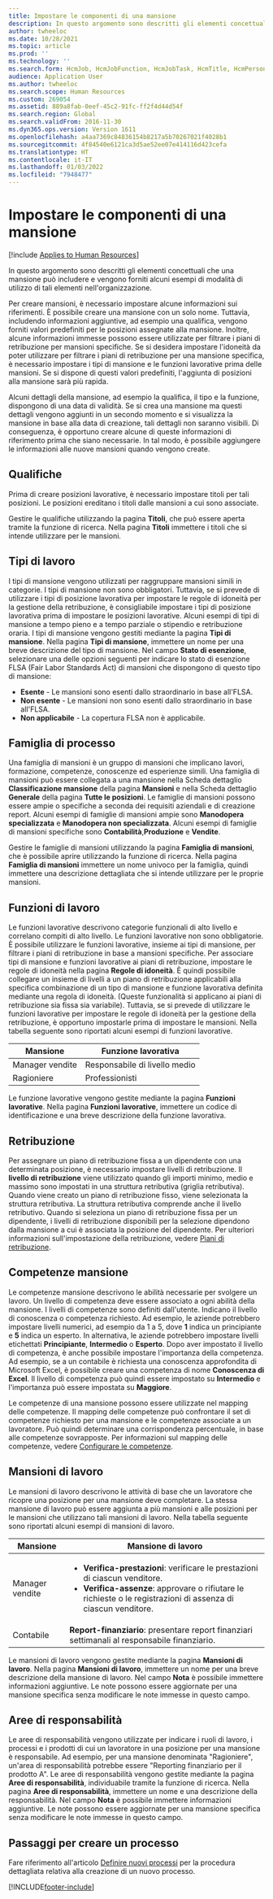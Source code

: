 ```yaml
---
title: Impostare le componenti di una mansione
description: In questo argomento sono descritti gli elementi concettuali che una mansione può includere e vengono forniti alcuni esempi di modalità di utilizzo di tali elementi nell'organizzazione.
author: twheeloc
ms.date: 10/28/2021
ms.topic: article
ms.prod: ''
ms.technology: ''
ms.search.form: HcmJob, HcmJobFunction, HcmJobTask, HcmTitle, HcmPersonnelManagementWorkspace, HCMJobFamily
audience: Application User
ms.author: twheeloc
ms.search.scope: Human Resources
ms.custom: 269054
ms.assetid: 889a8fab-0eef-45c2-91fc-ff2f4d44d54f
ms.search.region: Global
ms.search.validFrom: 2016-11-30
ms.dyn365.ops.version: Version 1611
ms.openlocfilehash: a4aa7369c84836154b8217a5b70267021f4028b1
ms.sourcegitcommit: 4f84540e6121ca3d5ae52ee07e414116d423cefa
ms.translationtype: HT
ms.contentlocale: it-IT
ms.lasthandoff: 01/03/2022
ms.locfileid: "7948477"
---
```

# <a name="set-up-the-components-of-a-job"></a>Impostare le componenti di una mansione

[!include [Applies to Human Resources](../includes/applies-to-hr.md)]

In questo argomento sono descritti gli elementi concettuali che una mansione può includere e vengono forniti alcuni esempi di modalità di utilizzo di tali elementi nell'organizzazione. 

Per creare mansioni, è necessario impostare alcune informazioni sui riferimenti. È possibile creare una mansione con un solo nome. Tuttavia, includendo informazioni aggiuntive, ad esempio una qualifica, vengono forniti valori predefiniti per le posizioni assegnate alla mansione. Inoltre, alcune informazioni immesse possono essere utilizzate per filtrare i piani di retribuzione per mansioni specifiche. Se si desidera impostare l'idoneità da poter utilizzare per filtrare i piani di retribuzione per una mansione specifica, è necessario impostare i tipi di mansione e le funzioni lavorative prima delle mansioni. Se si dispone di questi valori predefiniti, l'aggiunta di posizioni alla mansione sarà più rapida. 

Alcuni dettagli della mansione, ad esempio la qualifica, il tipo e la funzione, dispongono di una data di validità. Se si crea una mansione ma questi dettagli vengono aggiunti in un secondo momento e si visualizza la mansione in base alla data di creazione, tali dettagli non saranno visibili. Di conseguenza, è opportuno creare alcune di queste informazioni di riferimento prima che siano necessarie. In tal modo, è possibile aggiungere le informazioni alle nuove mansioni quando vengono create.

## <a name="job-titles"></a>Qualifiche
Prima di creare posizioni lavorative, è necessario impostare titoli per tali posizioni. Le posizioni ereditano i titoli dalle mansioni a cui sono associate. 

Gestire le qualifiche utilizzando la pagina **Titoli**, che può essere aperta tramite la funzione di ricerca. Nella pagina **Titoli** immettere i titoli che si intende utilizzare per le mansioni.

## <a name="job-types"></a>Tipi di lavoro
I tipi di mansione vengono utilizzati per raggruppare mansioni simili in categorie. I tipi di mansione non sono obbligatori. Tuttavia, se si prevede di utilizzare i tipi di posizione lavorativa per impostare le regole di idoneità per la gestione della retribuzione, è consigliabile impostare i tipi di posizione lavorativa prima di impostare le posizioni lavorative. Alcuni esempi di tipi di mansione a tempo pieno e a tempo parziale o stipendio e retribuzione oraria. I tipi di mansione vengono gestiti mediante la pagina **Tipi di mansione**. Nella pagina **Tipi di mansione**, immettere un nome per una breve descrizione del tipo di mansione. Nel campo **Stato di esenzione**, selezionare una delle opzioni seguenti per indicare lo stato di esenzione FLSA (Fair Labor Standards Act) di mansioni che dispongono di questo tipo di mansione:

-   **Esente** - Le mansioni sono esenti dallo straordinario in base all'FLSA.
-   **Non esente** - Le mansioni non sono esenti dallo straordinario in base all'FLSA.
-   **Non applicabile** - La copertura FLSA non è applicabile.

## <a name="job-family"></a>Famiglia di processo
Una famiglia di mansioni è un gruppo di mansioni che implicano lavori, formazione, competenze, conoscenze ed esperienze simili. Una famiglia di mansioni può essere collegata a una mansione nella Scheda dettaglio **Classificazione mansione** della pagina **Mansioni** e nella Scheda dettaglio **Generale** della pagina **Tutte le posizioni**. Le famiglie di mansioni possono essere ampie o specifiche a seconda dei requisiti aziendali e di creazione report. Alcuni esempi di famiglie di mansioni ampie sono **Manodopera specializzata** e **Manodopera non specializzata**. Alcuni esempi di famiglie di mansioni specifiche sono **Contabilità**,**Produzione** e **Vendite**.

Gestire le famiglie di mansioni utilizzando la pagina **Famiglia di mansioni**, che è possibile aprire utilizzando la funzione di ricerca. Nella pagina **Famiglia di mansioni** immettere un nome univoco per la famiglia, quindi immettere una descrizione dettagliata che si intende utilizzare per le proprie mansioni.

## <a name="job-functions"></a>Funzioni di lavoro
Le funzioni lavorative descrivono categorie funzionali di alto livello e correlano compiti di alto livello. Le funzioni lavorative non sono obbligatorie. È possibile utilizzare le funzioni lavorative, insieme ai tipi di mansione, per filtrare i piani di retribuzione in base a mansioni specifiche. Per associare tipi di mansione e funzioni lavorative ai piani di retribuzione, impostare le regole di idoneità nella pagina **Regole di idoneità**. È quindi possibile collegare un insieme di livelli a un piano di retribuzione applicabili alla specifica combinazione di un tipo di mansione e funzione lavorativa definita mediante una regola di idoneità. (Queste funzionalità si applicano ai piani di retribuzione sia fissa sia variabile). Tuttavia, se si prevede di utilizzare le funzioni lavorative per impostare le regole di idoneità per la gestione della retribuzione, è opportuno impostarle prima di impostare le mansioni. Nella tabella seguente sono riportati alcuni esempi di funzioni lavorative.

| Mansione           | Funzione lavorativa         |
|---------------|----------------------|
| Manager vendite | Responsabile di livello medio    |
| Ragioniere    | Professionisti        |

Le funzione lavorative vengono gestite mediante la pagina **Funzioni lavorative**. Nella pagina **Funzioni lavorative**, immettere un codice di identificazione e una breve descrizione della funzione lavorativa.

## <a name="compensation"></a>Retribuzione
Per assegnare un piano di retribuzione fissa a un dipendente con una determinata posizione, è necessario impostare livelli di retribuzione. Il **livello di retribuzione** viene utilizzato quando gli importi minimo, medio e massimo sono impostati in una struttura retributiva (griglia retributiva). Quando viene creato un piano di retribuzione fisso, viene selezionata la struttura retributiva. La struttura retributiva comprende anche il livello retributivo. Quando si seleziona un piano di retribuzione fissa per un dipendente, i livelli di retribuzione disponibili per la selezione dipendono dalla mansione a cui è associata la posizione del dipendente. Per ulteriori informazioni sull'impostazione della retribuzione, vedere [Piani di retribuzione](hr-compensation-overview.md).

## <a name="job-skills"></a>Competenze mansione
Le competenze mansione descrivono le abilità necessarie per svolgere un lavoro. Un livello di competenza deve essere associato a ogni abilità della mansione. I livelli di competenze sono definiti dall'utente. Indicano il livello di conoscenza o competenza richiesto. Ad esempio, le aziende potrebbero impostare livelli numerici, ad esempio da 1 a 5, dove **1** indica un principiante e **5** indica un esperto. In alternativa, le aziende potrebbero impostare livelli etichettati **Principiante**, **Intermedio** o **Esperto**. Dopo aver impostato il livello di competenza, è anche possibile impostare l'importanza della competenza. Ad esempio, se a un contabile è richiesta una conoscenza approfondita di Microsoft Excel, è possibile creare una competenza di nome **Conoscenza di Excel**. Il livello di competenza può quindi essere impostato su **Intermedio** e l'importanza può essere impostata su **Maggiore**.

Le competenze di una mansione possono essere utilizzate nel mapping delle competenze. Il mapping delle competenze può confrontare il set di competenze richiesto per una mansione e le competenze associate a un lavoratore. Può quindi determinare una corrispondenza percentuale, in base alle competenze sovrapposte. Per informazioni sul mapping delle competenze, vedere [Configurare le competenze](hr-develop-skills.md). 

## <a name="job-tasks"></a>Mansioni di lavoro
Le mansioni di lavoro descrivono le attività di base che un lavoratore che ricopre una posizione per una mansione deve completare. La stessa mansione di lavoro può essere aggiunta a più mansioni e alle posizioni per le mansioni che utilizzano tali mansioni di lavoro. Nella tabella seguente sono riportati alcuni esempi di mansioni di lavoro.

<table>
<thead>
<tr class="header">
<th>Mansione</th>
<th>Mansione di lavoro</th>
</tr>
</thead>
<tbody>
<tr class="odd">
<td>Manager vendite</td>
<td><ul>
<li><strong>Verifica-prestazioni</strong>: verificare le prestazioni di ciascun venditore.</li>
<li><strong>Verifica-assenze</strong>: approvare o rifiutare le richieste o le registrazioni di assenza di ciascun venditore.</li>
</ul></td>
</tr>
<tr class="even">
<td>Contabile</td>
<td><strong>Report-finanziario</strong>: presentare report finanziari settimanali al responsabile finanziario.</td>
</tr>
</tbody>
</table>

Le mansioni di lavoro vengono gestite mediante la pagina **Mansioni di lavoro**. Nella pagina **Mansioni di lavoro**, immettere un nome per una breve descrizione della mansione di lavoro. Nel campo **Nota** è possibile immettere informazioni aggiuntive. Le note possono essere aggiornate per una mansione specifica senza modificare le note immesse in questo campo.

## <a name="areas-of-responsibility"></a>Aree di responsabilità
Le aree di responsabilità vengono utilizzate per indicare i ruoli di lavoro, i processi e i prodotti di cui un lavoratore in una posizione per una mansione è responsabile. Ad esempio, per una mansione denominata "Ragioniere", un'area di responsabilità potrebbe essere "Reporting finanziario per il prodotto A". Le aree di responsabilità vengono gestite mediante la pagina **Aree di responsabilità**, individuabile tramite la funzione di ricerca. Nella pagina **Aree di responsabilità**, immettere un nome e una descrizione della responsabilità. Nel campo **Nota** è possibile immettere informazioni aggiuntive. Le note possono essere aggiornate per una mansione specifica senza modificare le note immesse in questo campo.

## <a name="steps-for-creating-a-job"></a>Passaggi per creare un processo
Fare riferimento all'articolo [Definire nuovi processi](./hr-personnel-define-jobs.md) per la procedura dettagliata relativa alla creazione di un nuovo processo. 


[!INCLUDE[footer-include](../includes/footer-banner.md)]
